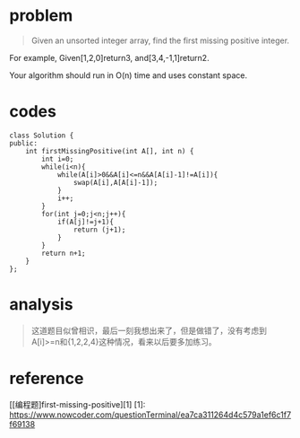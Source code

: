 # problem
>Given an unsorted integer array, find the first missing positive integer.

For example,
Given[1,2,0]return3,
and[3,4,-1,1]return2.

Your algorithm should run in O(n) time and uses constant space.

# codes
```
class Solution {
public:
    int firstMissingPositive(int A[], int n) {
        int i=0;
        while(i<n){
            while(A[i]>0&&A[i]<=n&&A[A[i]-1]!=A[i]){
                swap(A[i],A[A[i]-1]);
            }
            i++;
        }
        for(int j=0;j<n;j++){
            if(A[j]!=j+1){
                return (j+1);
            }
        }
        return n+1;
    }
};
```

# analysis
>这道题目似曾相识，最后一刻我想出来了，但是做错了，没有考虑到A[i]>=n和{1,2,2,4}这种情况，看来以后要多加练习。

# reference
[[编程题]first-missing-positive][1]
[1]: https://www.nowcoder.com/questionTerminal/ea7ca311264d4c579a1ef6c1f7f69138